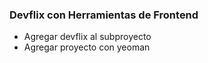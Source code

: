### Devflix con Herramientas de Frontend

* Agregar devflix al subproyecto
* Agregar proyecto con yeoman